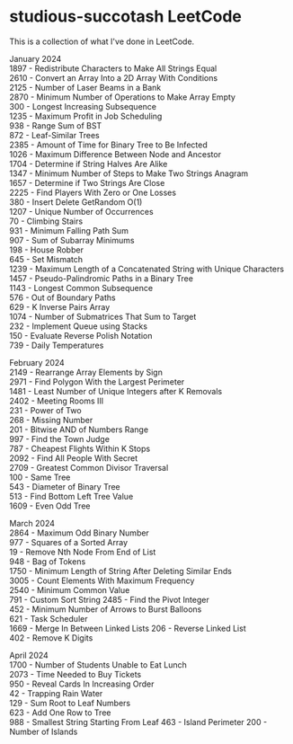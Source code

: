 # studious-succotash LeetCode

This is a collection of what I've done in LeetCode.

January 2024  
1897 - Redistribute Characters to Make All Strings Equal  
2610 - Convert an Array Into a 2D Array With Conditions  
2125 - Number of Laser Beams in a Bank  
2870 - Minimum Number of Operations to Make Array Empty   
300 - Longest Increasing Subsequence  
1235 - Maximum Profit in Job Scheduling  
938 - Range Sum of BST  
872 - Leaf-Similar Trees  
2385 - Amount of Time for Binary Tree to Be Infected  
1026 - Maximum Difference Between Node and Ancestor  
1704 - Determine if String Halves Are Alike  
1347 - Minimum Number of Steps to Make Two Strings Anagram  
1657 - Determine if Two Strings Are Close  
2225 - Find Players With Zero or One Losses  
380 - Insert Delete GetRandom O(1)  
1207 - Unique Number of Occurrences  
70 - Climbing Stairs  
931 - Minimum Falling Path Sum  
907 - Sum of Subarray Minimums  
198 - House Robber  
645 - Set Mismatch  
1239 - Maximum Length of a Concatenated String with Unique Characters  
1457 - Pseudo-Palindromic Paths in a Binary Tree  
1143 - Longest Common Subsequence  
576 - Out of Boundary Paths  
629 - K Inverse Pairs Array  
1074 - Number of Submatrices That Sum to Target  
232 - Implement Queue using Stacks  
150 - Evaluate Reverse Polish Notation  
739 - Daily Temperatures

February 2024  
2149 - Rearrange Array Elements by Sign  
2971 - Find Polygon With the Largest Perimeter  
1481 - Least Number of Unique Integers after K Removals  
2402 - Meeting Rooms III  
231 - Power of Two  
268 - Missing Number  
201 - Bitwise AND of Numbers Range  
997 - Find the Town Judge  
787 - Cheapest Flights Within K Stops  
2092 - Find All People With Secret  
2709 - Greatest Common Divisor Traversal  
100 - Same Tree  
543 - Diameter of Binary Tree  
513 - Find Bottom Left Tree Value  
1609 - Even Odd Tree    

March 2024  
2864 - Maximum Odd Binary Number  
977 - Squares of a Sorted Array  
19 - Remove Nth Node From End of List  
948 - Bag of Tokens  
1750 - Minimum Length of String After Deleting Similar Ends  
3005 - Count Elements With Maximum Frequency  
2540 - Minimum Common Value  
791 - Custom Sort String
2485 - Find the Pivot Integer  
452 - Minimum Number of Arrows to Burst Balloons  
621 - Task Scheduler  
1669 - Merge In Between Linked Lists
206 - Reverse Linked List  
402 - Remove K Digits  
  
April 2024  
1700 - Number of Students Unable to Eat Lunch  
2073 - Time Needed to Buy Tickets  
950 - Reveal Cards In Increasing Order  
42 - Trapping Rain Water  
129 - Sum Root to Leaf Numbers  
623 - Add One Row to Tree  
988 - Smallest String Starting From Leaf
463 - Island Perimeter
200 - Number of Islands
